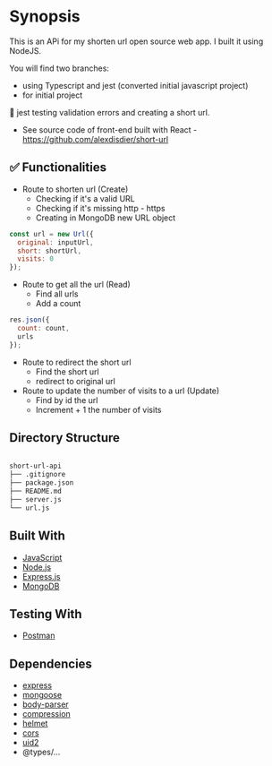 # Synopsis

This is an APi for my shorten url open source web app. I built it using NodeJS.

You will find two branches:

- <master> using Typescript and jest (converted initial javascript project)
- <javascript> for initial project

🚧 jest testing validation errors and creating a short url.

- See source code of front-end built with React - https://github.com/alexdisdier/short-url

## ✅ Functionalities

- Route to shorten url (Create)
  - Checking if it's a valid URL
  - Checking if it's missing http - https
  - Creating in MongoDB new URL object

```javascript
const url = new Url({
  original: inputUrl,
  short: shortUrl,
  visits: 0
});
```

- Route to get all the url (Read)
  - Find all urls
  - Add a count

```javascript
res.json({
  count: count,
  urls
});
```

- Route to redirect the short url
  - Find the short url
  - redirect to original url
- Route to update the number of visits to a url (Update)
  - Find by id the url
  - Increment + 1 the number of visits

## Directory Structure

```bash

short-url-api
├── .gitignore
├── package.json
├── README.md
├── server.js
└── url.js

```

## Built With

- [JavaScript](https://developer.mozilla.org/bm/docs/Web/JavaScript)
- [Node.js](https://nodejs.org/en/)
- [Express.js](https://expressjs.com/)
- [MongoDB](https://www.mongodb.com/)

## Testing With

- [Postman](https://www.getpostman.com/)

## Dependencies

- [express](https://www.npmjs.com/package/express)
- [mongoose](https://www.npmjs.com/package/mongoose)
- [body-parser](https://www.npmjs.com/package/body-parser)
- [compression](https://www.npmjs.com/package/compression)
- [helmet](https://www.npmjs.com/package/helmet)
- [cors](https://www.npmjs.com/package/cors)
- [uid2](https://www.npmjs.com/package/uid2?activeTab=versions)
- @types/...
